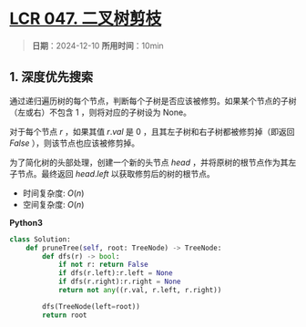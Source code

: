 # [LCR 047. 二叉树剪枝](https://leetcode.cn/problems/pOCWxh/description/)

> **日期**：2024-12-10
> **所用时间**：10min

## 1. 深度优先搜索

通过递归遍历树的每个节点，判断每个子树是否应该被修剪。如果某个节点的子树（左或右）不包含 $1$ ，则将对应的子树设为 None。

对于每个节点 $r$ ，如果其值 $r.val$ 是 $0$ ，且其左子树和右子树都被修剪掉（即返回 $False$ ），则该节点也应该被修剪掉。

为了简化树的头部处理，创建一个新的头节点 $head$ ，并将原树的根节点作为其左子节点。最终返回 $head.left$ 以获取修剪后的树的根节点。

- 时间复杂度: $O(n)$
- 空间复杂度: $O(n)$

**Python3**

```python
class Solution:
    def pruneTree(self, root: TreeNode) -> TreeNode:
        def dfs(r) -> bool:
            if not r: return False
            if dfs(r.left):r.left = None
            if dfs(r.right):r.right = None
            return not any((r.val, r.left, r.right))

        dfs(TreeNode(left=root))
        return root
```